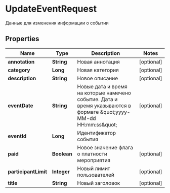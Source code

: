 

# UpdateEventRequest

Данные для изменения информации о событии
## Properties

Name | Type | Description | Notes
------------ | ------------- | ------------- | -------------
**annotation** | **String** | Новая аннотация |  [optional]
**category** | **Long** | Новая категория |  [optional]
**description** | **String** | Новое описание |  [optional]
**eventDate** | **String** | Новые дата и время на которые намечено событие. Дата и время указываются в формате \&quot;yyyy-MM-dd HH:mm:ss\&quot; |  [optional]
**eventId** | **Long** | Идентификатор события | 
**paid** | **Boolean** | Новое значение флага о платности мероприятия |  [optional]
**participantLimit** | **Integer** | Новый лимит пользователей |  [optional]
**title** | **String** | Новый заголовок |  [optional]



